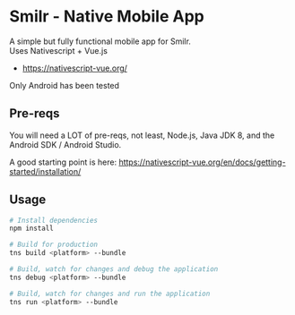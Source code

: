 # Smilr - Native Mobile App

A simple but fully functional mobile app for Smilr.  
Uses Nativescript + Vue.js

- https://nativescript-vue.org/

Only Android has been tested

## Pre-reqs

You will need a LOT of pre-reqs, not least, Node.js, Java JDK 8, and the Android SDK / Android Studio.

A good starting point is here: https://nativescript-vue.org/en/docs/getting-started/installation/

## Usage

``` bash
# Install dependencies
npm install

# Build for production
tns build <platform> --bundle

# Build, watch for changes and debug the application
tns debug <platform> --bundle

# Build, watch for changes and run the application
tns run <platform> --bundle
```